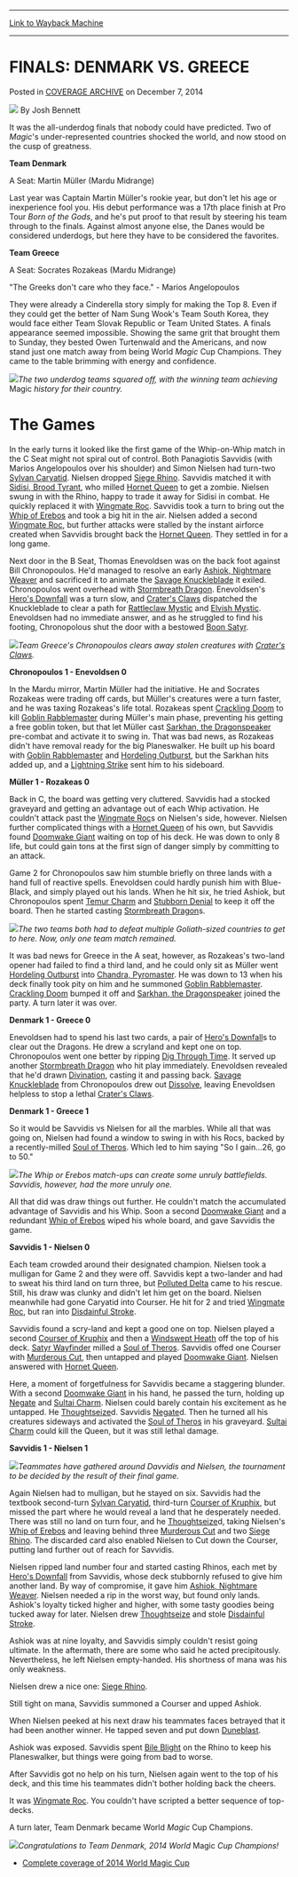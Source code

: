 
---
[Link to Wayback Machine](https://web.archive.org/web/20150106142411/http://magic.wizards.com/en/events/coverage/2014WMC/finals-denmark-vs-greece-2014-12-07)

[_metadata_:author]:- "Josh Bennett"
[_metadata_:description]:- "It was the all-underdog finals that nobody could have predicted. Two of Magic's under-represented countries shocked the world, and now stood on the cusp of greatness. Team Denmark A Seat: Martin Müller (Mardu Midrange) B Seat: Thomas Enevoldsen (Blue-Black Control) C Seat: Simon Nielsen (Abzan Whip) `Coach`: Lars Birch"
[_metadata_:generator]:- "Drupal 7 (http://drupal.org)"
[_metadata_:node]:- "316023"
[_metadata_:publish_date]:- "2014-12-07"
[_metadata_:source]:- "div-main-content"
[_metadata_:title]:- "FINALS: DENMARK VS. GREECE"
[_metadata_:wayback_capture_timestamp]:- "2015-01-06 14:24:11"
[_metadata_:wayback_raw_url]:- "https://web.archive.org/web/20150106142411id_/http://magic.wizards.com/en/events/coverage/2014WMC/finals-denmark-vs-greece-2014-12-07"
[_metadata_:wayback_url]:- "http://magic.wizards.com/en/events/coverage/2014WMC/finals-denmark-vs-greece-2014-12-07"
---


FINALS: DENMARK VS. GREECE
==========================



 Posted in [COVERAGE ARCHIVE](/en/events/coverage)
 on December 7, 2014 






![](https://media.magic.wizards.com/styles/auth_small/public/images/person/authorpic_joshbennett.jpg)
By Josh Bennett










It was the all-underdog finals that nobody could have predicted. Two of *Magic*'s under-represented countries shocked the world, and now stood on the cusp of greatness.


**Team Denmark**


A Seat: Martin Müller (Mardu Midrange)  



Last year was Captain Martin Müller's rookie year, but don't let his age or inexperience fool you. His debut performance was a 17th place finish at Pro Tour *Born of the Gods*, and he's put proof to that result by steering his team through to the finals. Against almost anyone else, the Danes would be considered underdogs, but here they have to be considered the favorites.


**Team Greece**


A Seat: Socrates Rozakeas (Mardu Midrange)  



"The Greeks don't care who they face." - Marios Angelopoulos


They were already a Cinderella story simply for making the Top 8. Even if they could get the better of Nam Sung Wook's Team South Korea, they would face either Team Slovak Republic or Team United States. A finals appearance seemed impossible. Showing the same grit that brought them to Sunday, they bested Owen Turtenwald and the Americans, and now stand just one match away from being World *Magic* Cup Champions. They came to the table brimming with energy and confidence.


![](https://media.wizards.com/2014/events/2014WMC/f_denmark_greece.jpg)*The two underdog teams squared off, with the winning team achieving* Magic *history for their country.* 




The Games
=========



In the early turns it looked like the first game of the Whip-on-Whip match in the C Seat might not spiral out of control. Both Panagiotis Savvidis (with Marios Angelopoulos over his shoulder) and Simon Nielsen had turn-two [Sylvan Caryatid](http://gatherer.wizards.com/Pages/Card/Details.aspx?name=Sylvan+Caryatid). Nielsen dropped [Siege Rhino](http://gatherer.wizards.com/Pages/Card/Details.aspx?name=Siege+Rhino). Savvidis matched it with [Sidisi, Brood Tyrant](http://gatherer.wizards.com/Pages/Card/Details.aspx?name=Sidisi%2C+Brood+Tyrant), who milled [Hornet Queen](http://gatherer.wizards.com/Pages/Card/Details.aspx?name=Hornet+Queen) to get a zombie. Nielsen swung in with the Rhino, happy to trade it away for Sidisi in combat. He quickly replaced it with [Wingmate Roc](http://gatherer.wizards.com/Pages/Card/Details.aspx?name=Wingmate+Roc). Savvidis took a turn to bring out the [Whip of Erebos](http://gatherer.wizards.com/Pages/Card/Details.aspx?name=Whip+of+Erebos) and took a big hit in the air. Nielsen added a second [Wingmate Roc](http://gatherer.wizards.com/Pages/Card/Details.aspx?name=Wingmate+Roc), but further attacks were stalled by the instant airforce created when Savvidis brought back the [Hornet Queen](http://gatherer.wizards.com/Pages/Card/Details.aspx?name=Hornet+Queen). They settled in for a long game.


Next door in the B Seat, Thomas Enevoldsen was on the back foot against Bill Chronopoulos. He'd managed to resolve an early [Ashiok, Nightmare Weaver](http://gatherer.wizards.com/Pages/Card/Details.aspx?name=Ashiok%2C+Nightmare+Weaver) and sacrificed it to animate the [Savage Knuckleblade](http://gatherer.wizards.com/Pages/Card/Details.aspx?name=Savage+Knuckleblade) it exiled. Chronopoulos went overhead with [Stormbreath Dragon](http://gatherer.wizards.com/Pages/Card/Details.aspx?name=Stormbreath+Dragon). Enevoldsen's [Hero's Downfall](http://gatherer.wizards.com/Pages/Card/Details.aspx?name=Hero%27s+Downfall) was a turn slow, and [Crater's Claws](http://gatherer.wizards.com/Pages/Card/Details.aspx?name=Crater%27s+Claws) dispatched the Knuckleblade to clear a path for [Rattleclaw Mystic](http://gatherer.wizards.com/Pages/Card/Details.aspx?name=Rattleclaw+Mystic) and [Elvish Mystic](http://gatherer.wizards.com/Pages/Card/Details.aspx?name=Elvish+Mystic). Enevoldsen had no immediate answer, and as he struggled to find his footing, Chronopolous shut the door with a bestowed [Boon Satyr](http://gatherer.wizards.com/Pages/Card/Details.aspx?name=Boon+Satyr).


![](https://media.wizards.com/2014/events/2014WMC/f_greece1.jpg)*Team Greece's Chronopoulos clears away stolen creatures with [Crater's Claws](http://gatherer.wizards.com/Pages/Card/Details.aspx?name=Crater%27s+Claws).* 




**Chronopoulos 1 - Enevoldsen 0**



In the Mardu mirror, Martin Müller had the initiative. He and Socrates Rozakeas were trading off cards, but Müller's creatures were a turn faster, and he was taxing Rozakeas's life total. Rozakeas spent [Crackling Doom](http://gatherer.wizards.com/Pages/Card/Details.aspx?name=Crackling+Doom) to kill [Goblin Rabblemaster](http://gatherer.wizards.com/Pages/Card/Details.aspx?name=Goblin+Rabblemaster) during Müller's main phase, preventing his getting a free goblin token, but that let Müller cast [Sarkhan, the Dragonspeaker](http://gatherer.wizards.com/Pages/Card/Details.aspx?name=Sarkhan%2C+the+Dragonspeaker) pre-combat and activate it to swing in. That was bad news, as Rozakeas didn't have removal ready for the big Planeswalker. He built up his board with [Goblin Rabblemaster](http://gatherer.wizards.com/Pages/Card/Details.aspx?name=Goblin+Rabblemaster) and [Hordeling Outburst](http://gatherer.wizards.com/Pages/Card/Details.aspx?name=Hordeling+Outburst), but the Sarkhan hits added up, and a [Lightning Strike](http://gatherer.wizards.com/Pages/Card/Details.aspx?name=Lightning+Strike) sent him to his sideboard.


**Müller 1 - Rozakeas 0**


Back in C, the board was getting very cluttered. Savvidis had a stocked graveyard and getting an advantage out of each Whip activation. He couldn't attack past the [Wingmate Roc](http://gatherer.wizards.com/Pages/Card/Details.aspx?name=Wingmate+Roc)s on Nielsen's side, however. Nielsen further complicated things with a [Hornet Queen](http://gatherer.wizards.com/Pages/Card/Details.aspx?name=Hornet+Queen) of his own, but Savvidis found [Doomwake Giant](http://gatherer.wizards.com/Pages/Card/Details.aspx?name=Doomwake+Giant) waiting on top of his deck. He was down to only 8 life, but could gain tons at the first sign of danger simply by committing to an attack.


Game 2 for Chronopoulos saw him stumble briefly on three lands with a hand full of reactive spells. Enevoldsen could hardly punish him with Blue-Black, and simply played out his lands. When he hit six, he tried Ashiok, but Chronopoulos spent [Temur Charm](http://gatherer.wizards.com/Pages/Card/Details.aspx?name=Temur+Charm) and [Stubborn Denial](http://gatherer.wizards.com/Pages/Card/Details.aspx?name=Stubborn+Denial) to keep it off the board. Then he started casting [Stormbreath Dragon](http://gatherer.wizards.com/Pages/Card/Details.aspx?name=Stormbreath+Dragon)s.


![](https://media.wizards.com/2014/events/2014WMC/f_nielsen_savvidis.jpg)*The two teams both had to defeat multiple Goliath-sized countries to get to here. Now, only one team match remained.* 




It was bad news for Greece in the A seat, however, as Rozakeas's two-land opener had failed to find a third land, and he could only sit as Müller went [Hordeling Outburst](http://gatherer.wizards.com/Pages/Card/Details.aspx?name=Hordeling+Outburst) into [Chandra, Pyromaster](http://gatherer.wizards.com/Pages/Card/Details.aspx?name=Chandra%2C+Pyromaster). He was down to 13 when his deck finally took pity on him and he summoned [Goblin Rabblemaster](http://gatherer.wizards.com/Pages/Card/Details.aspx?name=Goblin+Rabblemaster). [Crackling Doom](http://gatherer.wizards.com/Pages/Card/Details.aspx?name=Crackling+Doom) bumped it off and [Sarkhan, the Dragonspeaker](http://gatherer.wizards.com/Pages/Card/Details.aspx?name=Sarkhan%2C+the+Dragonspeaker) joined the party. A turn later it was over.



**Denmark 1 - Greece 0**


Enevoldsen had to spend his last two cards, a pair of [Hero's Downfall](http://gatherer.wizards.com/Pages/Card/Details.aspx?name=Hero%27s+Downfall)s to clear out the Dragons. He drew a scryland and kept one on top. Chronopoulos went one better by ripping [Dig Through Time](http://gatherer.wizards.com/Pages/Card/Details.aspx?name=Dig+Through+Time). It served up another [Stormbreath Dragon](http://gatherer.wizards.com/Pages/Card/Details.aspx?name=Stormbreath+Dragon) who hit play immediately. Enevoldsen revealed that he'd drawn [Divination](http://gatherer.wizards.com/Pages/Card/Details.aspx?name=Divination), casting it and passing back. [Savage Knuckleblade](http://gatherer.wizards.com/Pages/Card/Details.aspx?name=Savage+Knuckleblade) from Chronopoulos drew out [Dissolve](http://gatherer.wizards.com/Pages/Card/Details.aspx?name=Dissolve), leaving Enevoldsen helpless to stop a lethal [Crater's Claws](http://gatherer.wizards.com/Pages/Card/Details.aspx?name=Crater%27s+Claws).


**Denmark 1 - Greece 1**


So it would be Savvidis vs Nielsen for all the marbles. While all that was going on, Nielsen had found a window to swing in with his Rocs, backed by a recently-milled [Soul of Theros](http://gatherer.wizards.com/Pages/Card/Details.aspx?name=Soul+of+Theros). Which led to him saying "So I gain...26, go to 50."


![](https://media.wizards.com/2014/events/2014WMC/f_savvidis.jpg)*The Whip or Erebos match-ups can create some unruly battlefields. Savvidis, however, had the more unruly one.* 




All that did was draw things out further. He couldn't match the accumulated advantage of Savvidis and his Whip. Soon a second [Doomwake Giant](http://gatherer.wizards.com/Pages/Card/Details.aspx?name=Doomwake+Giant) and a redundant [Whip of Erebos](http://gatherer.wizards.com/Pages/Card/Details.aspx?name=Whip+of+Erebos) wiped his whole board, and gave Savvidis the game.



**Savvidis 1 - Nielsen 0**


Each team crowded around their designated champion. Nielsen took a mulligan for Game 2 and they were off. Savvidis kept a two-lander and had to sweat his third land on turn three, but [Polluted Delta](http://gatherer.wizards.com/Pages/Card/Details.aspx?name=Polluted+Delta) came to his rescue. Still, his draw was clunky and didn't let him get on the board. Nielsen meanwhile had gone Caryatid into Courser. He hit for 2 and tried [Wingmate Roc](http://gatherer.wizards.com/Pages/Card/Details.aspx?name=Wingmate+Roc), but ran into [Disdainful Stroke](http://gatherer.wizards.com/Pages/Card/Details.aspx?name=Disdainful+Stroke).


Savvidis found a scry-land and kept a good one on top. Nielsen played a second [Courser of Kruphix](http://gatherer.wizards.com/Pages/Card/Details.aspx?name=Courser+of+Kruphix) and then a [Windswept Heath](http://gatherer.wizards.com/Pages/Card/Details.aspx?name=Windswept+Heath) off the top of his deck. [Satyr Wayfinder](http://gatherer.wizards.com/Pages/Card/Details.aspx?name=Satyr+Wayfinder) milled a [Soul of Theros](http://gatherer.wizards.com/Pages/Card/Details.aspx?name=Soul+of+Theros). Savvidis offed one Courser with [Murderous Cut](http://gatherer.wizards.com/Pages/Card/Details.aspx?name=Murderous+Cut), then untapped and played [Doomwake Giant](http://gatherer.wizards.com/Pages/Card/Details.aspx?name=Doomwake+Giant). Nielsen answered with [Hornet Queen](http://gatherer.wizards.com/Pages/Card/Details.aspx?name=Hornet+Queen).


Here, a moment of forgetfulness for Savvidis became a staggering blunder. With a second [Doomwake Giant](http://gatherer.wizards.com/Pages/Card/Details.aspx?name=Doomwake+Giant) in his hand, he passed the turn, holding up [Negate](http://gatherer.wizards.com/Pages/Card/Details.aspx?name=Negate) and [Sultai Charm](http://gatherer.wizards.com/Pages/Card/Details.aspx?name=Sultai+Charm). Nielsen could barely contain his excitement as he untapped. He [Thoughtseize](http://gatherer.wizards.com/Pages/Card/Details.aspx?name=Thoughtseize)d. Savvidis [Negate](http://gatherer.wizards.com/Pages/Card/Details.aspx?name=Negate)d. Then he turned all his creatures sideways and activated the [Soul of Theros](http://gatherer.wizards.com/Pages/Card/Details.aspx?name=Soul+of+Theros) in his graveyard. [Sultai Charm](http://gatherer.wizards.com/Pages/Card/Details.aspx?name=Sultai+Charm) could kill the Queen, but it was still lethal damage.


**Savvidis 1 - Nielsen 1**


![](https://media.wizards.com/2014/events/2014WMC/f_lastgame.jpg)*Teammates have gathered around Davvidis and Nielsen, the tournament to be decided by the result of their final game.* 




Again Nielsen had to mulligan, but he stayed on six. Savvidis had the textbook second-turn [Sylvan Caryatid](http://gatherer.wizards.com/Pages/Card/Details.aspx?name=Sylvan+Caryatid), third-turn [Courser of Kruphix](http://gatherer.wizards.com/Pages/Card/Details.aspx?name=Courser+of+Kruphix), but missed the part where he would reveal a land that he desperately needed. There was still no land on turn four, and he [Thoughtseize](http://gatherer.wizards.com/Pages/Card/Details.aspx?name=Thoughtseize)d, taking Nielsen's [Whip of Erebos](http://gatherer.wizards.com/Pages/Card/Details.aspx?name=Whip+of+Erebos) and leaving behind three [Murderous Cut](http://gatherer.wizards.com/Pages/Card/Details.aspx?name=Murderous+Cut) and two [Siege Rhino](http://gatherer.wizards.com/Pages/Card/Details.aspx?name=Siege+Rhino). The discarded card also enabled Nielsen to Cut down the Courser, putting land further out of reach for Savvidis.



Nielsen ripped land number four and started casting Rhinos, each met by [Hero's Downfall](http://gatherer.wizards.com/Pages/Card/Details.aspx?name=Hero%27s+Downfall) from Savvidis, whose deck stubbornly refused to give him another land. By way of compromise, it gave him [Ashiok, Nightmare Weaver](http://gatherer.wizards.com/Pages/Card/Details.aspx?name=Ashiok%2C+Nightmare+Weaver). Nielsen needed a rip in the worst way, but found only lands. Ashiok's loyalty ticked higher and higher, with some tasty goodies being tucked away for later. Nielsen drew [Thoughtseize](http://gatherer.wizards.com/Pages/Card/Details.aspx?name=Thoughtseize) and stole [Disdainful Stroke](http://gatherer.wizards.com/Pages/Card/Details.aspx?name=Disdainful+Stroke).


Ashiok was at nine loyalty, and Savvidis simply couldn't resist going ultimate. In the aftermath, there are some who said he acted precipitously. Nevertheless, he left Nielsen empty-handed. His shortness of mana was his only weakness.


Nielsen drew a nice one: [Siege Rhino](http://gatherer.wizards.com/Pages/Card/Details.aspx?name=Siege+Rhino).


Still tight on mana, Savvidis summoned a Courser and upped Ashiok.


When Nielsen peeked at his next draw his teammates faces betrayed that it had been another winner. He tapped seven and put down [Duneblast](http://gatherer.wizards.com/Pages/Card/Details.aspx?name=Duneblast).


Ashiok was exposed. Savvidis spent [Bile Blight](http://gatherer.wizards.com/Pages/Card/Details.aspx?name=Bile+Blight) on the Rhino to keep his Planeswalker, but things were going from bad to worse.


After Savvidis got no help on his turn, Nielsen again went to the top of his deck, and this time his teammates didn't bother holding back the cheers.


It was [Wingmate Roc](http://gatherer.wizards.com/Pages/Card/Details.aspx?name=Wingmate+Roc). You couldn't have scripted a better sequence of top-decks.


A turn later, Team Denmark became World *Magic* Cup Champions.


![](https://media.wizards.com/2014/events/2014WMC/2014wc_winner.jpg)*Congratulations to Team Denmark, 2014 World* Magic *Cup Champions!* 




* [Complete coverage of 2014 World Magic Cup](/node/315171)







